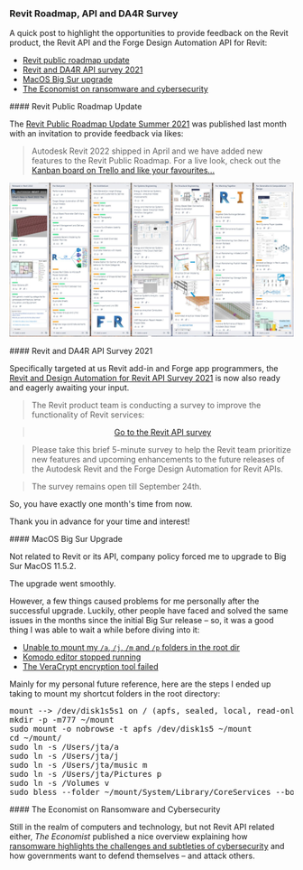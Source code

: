 <head>
<meta http-equiv="Content-Type" content="text/html; charset=utf-8">
<link rel="stylesheet" type="text/css" href="bc.css">
<script src="https://cdn.rawgit.com/google/code-prettify/master/loader/run_prettify.js" type="text/javascript"></script>
</head>

<!---

- https://blogs.autodesk.com/revit/2021/07/06/revit-public-roadmap-update-summer-2021/

twitter:

add #thebuildingcoder

Opportunities to provide feedback on the @AutodeskRevit product, the #RevitAPI and the @AutodeskForge Design Automation API for Revit https://autode.sk/rvtapisurvey2021

Opportunities to provide feedback on the Revit product, the Revit API and the Forge Design Automation API for Revit
&ndash; Revit public roadmap update
&ndash; Revit and DA4R API survey 2021
&ndash; MacOS Big Sur upgrade
&ndash; The Economist on ransomware and cybersecurity...

linkedin:

#bim #DynamoBim #ForgeDevCon #Revit #API #IFC #SDK #AI #VisualStudio #Autodesk #AEC #adsk

the [Revit API discussion forum](http://forums.autodesk.com/t5/revit-api-forum/bd-p/160) thread

<center>
<img src="img/" alt="" title="" width="600"/>
<p style="font-size: 80%; font-style:italic"></p>
</center>

**Question:** 

**Answer:**

**Response:**  

Many thanks to  for this very helpful explanation!

<pre class="code">
</pre>

-->

### Revit Roadmap, API and DA4R Survey

A quick post to highlight the opportunities to provide feedback on the Revit product, the Revit API and the Forge Design Automation API for Revit:

- [Revit public roadmap update](#2)
- [Revit and DA4R API survey 2021](#3)
- [MacOS Big Sur upgrade](#4)
- [The Economist on ransomware and cybersecurity](#5)

####<a name="2"></a> Revit Public Roadmap Update

The [Revit Public Roadmap Update Summer 2021](https://blogs.autodesk.com/revit/2021/07/06/revit-public-roadmap-update-summer-2021)
was published last month with an invitation to provide feedback via likes:

> Autodesk Revit 2022 shipped in April and we have added new features to the Revit Public Roadmap.
For a live look, check out
the [Kanban board on Trello and like your favourites...](https://trello.com/b/ldRXK9Gw/revit-public-roadmap) 

<center>
<img src="img/2021-07-06_revit_public_roadmap.jpg" alt="Revit public roadmap" title="Revit public roadmap" width="800"/> <!-- 1564 -->
</center>

####<a name="3"></a> Revit and DA4R API Survey 2021

Specifically targeted at us Revit add-in and Forge app programmers,
the [Revit and Design Automation for Revit API Survey 2021](https://forge.autodesk.com/blog/revit-and-design-automation-revit-api-survey-2021) is
now also ready and eagerly awaiting your input.

> The Revit product team is conducting a survey to improve the functionality of Revit services:

> <center><a href="https://autodeskfeedback.az1.qualtrics.com/jfe/form/SV_ex5UwT1A2lj0s6y">Go to the Revit API survey</a></center>

> Please take this brief 5-minute survey to help the Revit team prioritize new features and upcoming enhancements to the future releases of the Autodesk Revit and the Forge Design Automation for Revit APIs. 

> The survey remains open till September 24th.

So, you have exactly one month's time from now.

Thank you in advance for your time and interest!  

####<a name="4"></a> MacOS Big Sur Upgrade

Not related to Revit or its API, company policy forced me to upgrade to Big Sur MacOS 11.5.2.

The upgrade went smoothly.

However, a few things caused problems for me personally after the successful upgrade.
Luckily, other people have faced and solved the same issues in the months since the initial Big Sur release &ndash;
so, it was a good thing I was able to wait a while before diving into it:

- [Unable to mount my `/a`, `/j`, `/m` and `/p` folders in the root dir](https://www.quora.com/Can-you-mount-the-root-system-file-system-as-writable-in-Big-Sur-MacOS-Big-Sur-Apple)
- [Komodo editor stopped running](https://community.komodoide.com/t/komodo-and-big-sur-do-not-upgrade/5191/15)
- [The VeraCrypt encryption tool failed](https://techstuffer.com/veracrypt-macos-bigsur-compatibility/)

<!---  
https://stackoverflow.com/questions/60469031/create-directory-dotenv-on-macos-read-only-file-system

disable the read-only file system in Catalina by following these steps

Boot you mac system into recovery mode. (by bootup system with holding CMD+R).

Open terminal (Present in "Utilities" in the top left menu).

run command

csrutil disable
Restart your system, Bootup normally and check the status: csrutil status.

Before doing any activity open terminal and run command.

sudo mount -uw /
Once this all done you can do write in root location

https://wpbeaches.com/enable-the-root-user-in-macos-big-sur-and-earlier-macos-versions/

Root jta2root

https://github.com/fxgst/writeable_root

/Users/jta/a/src/c/writeable_root/README.md
/Users/jta/a/src/c/writeable_root/writeable_root.c

https://elitemacx86.com/threads/how-to-enable-write-access-on-root-volume-on-macos-big-sur-and-later.652/

https://egpu.io/forums/mac-setup/macos-up-to-11/

https://www.quora.com/Can-you-mount-the-root-system-file-system-as-writable-in-Big-Sur-MacOS-Big-Sur-Apple?share=1

Can you mount the root (system) file system as writable in Big Sur (MacOS, Big Sur, Apple)?

Answer:

- Disable FileVault
- Reboot into recovery mode and run: csrutil authenticated-root disable
- Reboot back into macOS
- Find your root mount's device - run mount and chop off the lasts, e.g. if your root is /dev/disk1s2s3, you'll mount /dev/disk1s2
- Create a new directory, for example, ~/mount mkdir -p -m777 ~/mount
- Run sudo mount -o nobrowse -t apfs DISK_PATH MOUNT_PATH, using the values from above
sudo mount -o nobrowse -t apfs /dev/disk1s2 ~/mount
- Modify the files under the mounted directory
- Run sudo bless --folder MOUNT_PATH/System/Library/CoreServices --bootefi --create-snapshot
- Reboot your system, and the changes will take place

- tc stopped working
  Error: the OSXFUSE file system is not available (2)
  https://github.com/osxfuse/osxfuse/issues/324
  /var/log/system.log
  $ sudo kextutil /Library/Filesystems/osxfuse.fs/Contents/Extensions/10.12/osxfuse.kext

- after osx update, i had to rerun this
  $ sudo kextutil /Library/Filesystems/osxfuse.fs/Contents/Extensions/10.15/osxfuse.kext

-->

Mainly for my personal future reference, here are the steps I ended up taking to mount my shortcut folders in the root directory:

<pre>
mount --&gt; /dev/disk1s5s1 on / (apfs, sealed, local, read-only, journaled)
mkdir -p -m777 ~/mount
sudo mount -o nobrowse -t apfs /dev/disk1s5 ~/mount
cd ~/mount/
sudo ln -s /Users/jta/a
sudo ln -s /Users/jta/j
sudo ln -s /Users/jta/music m
sudo ln -s /Users/jta/Pictures p
sudo ln -s /Volumes v
sudo bless --folder ~/mount/System/Library/CoreServices --bootefi --create-snapshot
</pre>


####<a name="5"></a> The Economist on Ransomware and Cybersecurity

Still in the realm of computers and technology, but not Revit API related either, 
*The Economist* published a nice overview
explaining how [ransomware highlights the challenges and subtleties of cybersecurity](https://www.economist.com/briefing/2021/06/19/ransomware-highlights-the-challenges-and-subtleties-of-cybersecurity) and
how governments want to defend themselves &ndash; and attack others.

